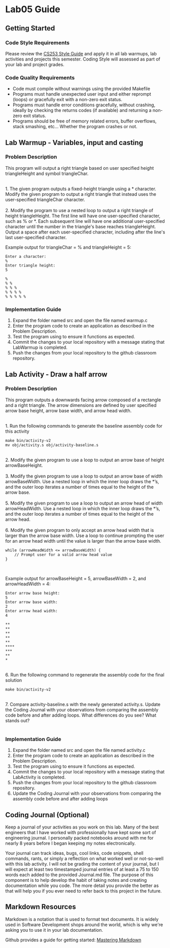 # Lab05 Guide
## Getting Started

### Code Style Requirements
Please review the [CS253 Style Guide](https://docs.google.com/document/d/1zKIpNfkiPpDHEvbx8XSkZbUEUlpt8rnZjkhCSvM-_3A/edit?usp=sharing) and apply it in all lab warmups, lab activities and projects this semester. Coding Style will assessed as part of your lab and project grades.

### Code Quality Requirements
- Code must compile without warnings using the provided Makefile
- Programs must handle unexpected user input and either reprompt (loops) or gracefully exit with a non-zero exit status.
- Programs must handle error conditions gracefully, without crashing, ideally by checking the returns codes (if available) and returning a non-zero exit status.
- Programs should be free of memory related errors, buffer overflows, stack smashing, etc... Whether the program crashes or not.

## Lab Warmup - Variables, input and casting
### Problem Description

This program will output a right triangle based on user specified height triangleHeight and symbol triangleChar. 

<br />
1. The given program outputs a fixed-height triangle using a * character. Modify the given program to output a right triangle that instead uses the user-specified triangleChar character.  

<br />
<br />
2. Modify the program to use a nested loop to output a right triangle of height triangleHeight. The first line will have one user-specified character, such as % or *. Each subsequent line will have one additional user-specified character until the number in the triangle's base reaches triangleHeight. Output a space after each user-specified character, including after the line's last user-specified character.  

<br />

Example output for triangleChar = % and triangleHeight = 5:
```
Enter a character:
%
Enter triangle height:
5

% 
% % 
% % % 
% % % % 
% % % % % 
```

### Implementation Guide
1. Expand the folder named src and open the file named warmup.c
2. Enter the program code to create an application as described in the Problem Description.
3. Test the program using to ensure it functions as expected.
4. Commit the changes to your local repository with a message stating that LabWarmup is completed.
5. Push the changes from your local repository to the github classroom repository.  



## Lab Activity - Draw a half arrow
### Problem Description

This program outputs a downwards facing arrow composed of a rectangle and a right triangle. The arrow dimensions are defined by user specified arrow base height, arrow base width, and arrow head width.  

<br />
1. Run the following commands to generate the baseline assembly code for this activity  

```
make bin/activity-v2
mv obj/activity.s obj/activity-baseline.s
```
<br />
2. Modify the given program to use a loop to output an arrow base of height arrowBaseHeight.  

<br />
<br />
3. Modify the given program to use a loop to output an arrow base of width arrowBaseWidth. Use a nested loop in which the inner loop draws the *’s, and the outer loop iterates a number of times equal to the height of the arrow base.  

<br />
<br />
5. Modify the given program to use a loop to output an arrow head of width arrowHeadWidth. Use a nested loop in which the inner loop draws the *’s, and the outer loop iterates a number of times equal to the height of the arrow head. 

<br />
<br />
6. Modify the given program to only accept an arrow head width that is larger than the arrow base width. Use a loop to continue prompting the user for an arrow head width until the value is larger than the arrow base width. 

```
while (arrowHeadWidth <= arrowBaseWidth) {
    // Prompt user for a valid arrow head value
}
```

<br />

Example output for arrowBaseHeight = 5, arrowBaseWidth  = 2, and arrowHeadWidth = 4:
```
Enter arrow base height:
5
Enter arrow base width:
2
Enter arrow head width:
4

**
**
**
**
**
****
***
**
*
```
<br />
6. Run the following command to regenerate the assembly code for the final solution

```
make bin/activity-v2
```
<br />
7. Compare activity-baseline.s with the newly generated activity.s. Update the Coding Journal with your observations from comparing the assembly code before and after adding loops. What differences do you see? What stands out?
<br />
<br />

### Implementation Guide
1. Expand the folder named src and open the file named activity.c
2. Enter the program code to create an application as described in the Problem Description.
3. Test the program using to ensure it functions as expected.
4. Commit the changes to your local repository with a message stating that LabActivity is completed.
5. Push the changes from your local repository to the github classroom repository.
6. Update the Coding Journal with your observations from comparing the assembly code before and after adding loops

## Coding Journal (Optional)
Keep a journal of your activities as you work on this lab. Many of the best engineers that I have worked with professionally have kept some sort of engineering journal. I personally packed notebooks around with me for nearly 8 years before I began keeping my notes electronically.   

Your journal can track ideas, bugs, cool links, code snippets, shell commands, rants, or simply a reflection on what worked well or not-so-well with this lab activity. I will not be grading the content of your journal, but I will expect at least two timestamped journal entries of at least a 75 to 150 words each added to the provided Journal.md file.  The purpose of this component is to help develop the habit of taking notes and creating documentation while you code. The more detail you provide the better as that will help you if you ever need to refer back to this project in the future.

## Markdown Resources
Markdown is a notation that is used to format text documents.  It is widely used in Software Development shops around the world, which is why we're asking you to use it in your lab documentation.  

Github provides a guide for getting started:  [Mastering Markdown](https://guides.github.com/features/mastering-markdown/)
